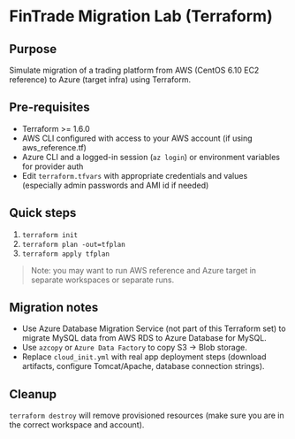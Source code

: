 # FinTrade Migration Lab (Terraform)

## Purpose
Simulate migration of a trading platform from AWS (CentOS 6.10 EC2 reference) to Azure (target infra) using Terraform.

## Pre-requisites
- Terraform >= 1.6.0
- AWS CLI configured with access to your AWS account (if using aws_reference.tf)
- Azure CLI and a logged-in session (`az login`) or environment variables for provider auth
- Edit `terraform.tfvars` with appropriate credentials and values (especially admin passwords and AMI id if needed)

## Quick steps
1. `terraform init`
2. `terraform plan -out=tfplan`
3. `terraform apply tfplan`

> Note: you may want to run AWS reference and Azure target in separate workspaces or separate runs.

## Migration notes
- Use Azure Database Migration Service (not part of this Terraform set) to migrate MySQL data from AWS RDS to Azure Database for MySQL.
- Use `azcopy` or `Azure Data Factory` to copy S3 -> Blob storage.
- Replace `cloud_init.yml` with real app deployment steps (download artifacts, configure Tomcat/Apache, database connection strings).

## Cleanup
`terraform destroy` will remove provisioned resources (make sure you are in the correct workspace and account).
